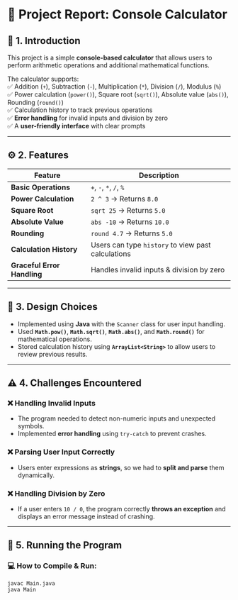 # 🧮 Project Report: Console Calculator  

## 📌 1. Introduction  
This project is a simple **console-based calculator** that allows users to perform arithmetic operations and additional mathematical functions.  

The calculator supports:  
✅ Addition (`+`), Subtraction (`-`), Multiplication (`*`), Division (`/`), Modulus (`%`)  
✅ Power calculation (`power()`), Square root (`sqrt()`), Absolute value (`abs()`), Rounding (`round()`)  
✅ Calculation history to track previous operations  
✅ **Error handling** for invalid inputs and division by zero  
✅ A **user-friendly interface** with clear prompts  

---

## ⚙️ 2. Features  

| Feature               | Description |
|-----------------------|------------|
| **Basic Operations**  | `+`, `-`, `*`, `/`, `%` |
| **Power Calculation** | `2 ^ 3` → Returns `8.0` |
| **Square Root**       | `sqrt 25` → Returns `5.0` |
| **Absolute Value**    | `abs -10` → Returns `10.0` |
| **Rounding**         | `round 4.7` → Returns `5.0` |
| **Calculation History** | Users can type `history` to view past calculations |
| **Graceful Error Handling** | Handles invalid inputs & division by zero |

---

## 🔧 3. Design Choices  

- Implemented using **Java** with the `Scanner` class for user input handling.  
- Used **`Math.pow()`**, **`Math.sqrt()`**, **`Math.abs()`**, and **`Math.round()`** for mathematical operations.  
- Stored calculation history using **`ArrayList<String>`** to allow users to review previous results.  

---

## ⚠️ 4. Challenges Encountered  

### ❌ **Handling Invalid Inputs**  
- The program needed to detect non-numeric inputs and unexpected symbols.  
- Implemented **error handling** using `try-catch` to prevent crashes.  

### ❌ **Parsing User Input Correctly**  
- Users enter expressions as **strings**, so we had to **split and parse** them dynamically.  

### ❌ **Handling Division by Zero**  
- If a user enters `10 / 0`, the program correctly **throws an exception** and displays an error message instead of crashing.  

---

## 🚀 5. Running the Program  

### **💻 How to Compile & Run:**  
```sh
javac Main.java
java Main
